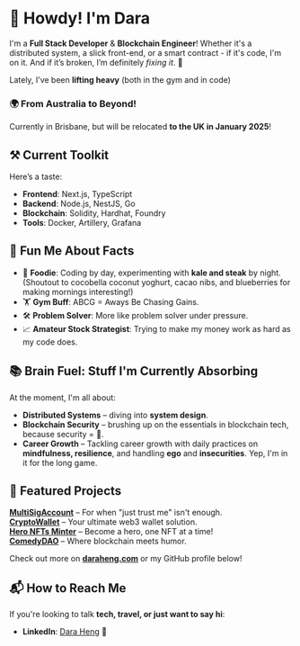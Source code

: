 # 👋 Howdy! I'm Dara

I'm a **Full Stack Developer** & **Blockchain Engineer**! Whether it's a distributed system, a slick front-end, or a smart contract - if it's code, I'm on it. And if it’s broken, I’m definitely *fixing it*. 🔧

Lately, I’ve been **lifting heavy** (both in the gym and in code)

### 🌍 From Australia to Beyond!
Currently in Brisbane, but will be relocated **to the UK in January 2025**!

## ⚒️ Current Toolkit
Here’s a taste:

- **Frontend**: Next.js, TypeScript
- **Backend**: Node.js, NestJS, Go
- **Blockchain**: Solidity, Hardhat, Foundry
- **Tools**: Docker, Artillery, Grafana

## 🌟 Fun Me About Facts
- 🍔 **Foodie**: Coding by day, experimenting with **kale and steak** by night. (Shoutout to cocobella coconut yoghurt, cacao nibs, and blueberries for making mornings interesting!)
- 🏋️ **Gym Buff**: ABCG = Aways Be Chasing Gains.
- 🛠️ **Problem Solver**: More like problem solver under pressure.
- 📈 **Amateur Stock Strategist**: Trying to make my money work as hard as my code does.

## 📚 Brain Fuel: Stuff I'm Currently Absorbing
At the moment, I'm all about:
- **Distributed Systems** – diving into **system design**.
- **Blockchain Security** – brushing up on the essentials in blockchain tech, because security = 💸.
- **Career Growth** – Tackling career growth with daily practices on **mindfulness, resilience**, and handling **ego** and **insecurities**. Yep, I'm in it for the long game.

## 🚀 Featured Projects
[**MultiSigAccount**](https://github.com/darah3ng/multi-sig-account) – For when "just trust me" isn't enough.  
[**CryptoWallet**](https://github.com/darah3ng/CryptoWallet) – Your ultimate web3 wallet solution.  
[**Hero NFTs Minter**](https://github.com/darah3ng/Hero-NFTs-Minter) – Become a hero, one NFT at a time!  
[**ComedyDAO**](https://github.com/darah3ng/ComedyDAO) – Where blockchain meets humor.

Check out more on [**daraheng.com**](https://daraheng.com) or my GitHub profile below!

## 📬 How to Reach Me
If you're looking to talk **tech, travel, or just want to say hi**:
- **LinkedIn**: [Dara Heng](https://www.linkedin.com/in/daraheng) 🔗
